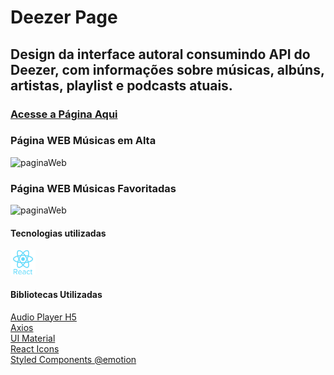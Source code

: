 # Deezer Page
  <h2>Design da interface autoral consumindo API do Deezer, com informações sobre músicas, albúns, artistas, playlist e podcasts atuais.</h2>
  <h3><a href="/" target="_blank" rel="noreferrer">Acesse a Página Aqui</a></h3>
  <h3>Página WEB Músicas em Alta</h3>
  <img alt="paginaWeb" width="800" height="400" src="https://user-images.githubusercontent.com/84095953/146111145-6f84f5a2-a12e-4663-b507-10dd8cd061b8.png">
  <h3>Página WEB Músicas Favoritadas</h3>
    <img alt="paginaWeb" width="800" height="400" src="https://user-images.githubusercontent.com/84095953/146111406-f9d6c645-1e1f-4f57-a87a-237b3053c705.png">

  <h4>Tecnologias utilizadas</h4>
  <p>
  <img alt="react" width="40" height="40" src="https://raw.githubusercontent.com/devicons/devicon/master/icons/react/react-original-wordmark.svg">
  
  <h4>Bibliotecas Utilizadas</h4>
  <a href="https://www.npmjs.com/package/react-h5-audio-player?activeTab=dependents" target="_blank" rel="external">Audio Player H5</a></br>
  <a href="https://axios-http.com/docs/intro" target="_blank" rel="external">Axios</a></br>
  <a href="https://mui.com/pt/" target="_blank" rel="external">UI Material</a></br>
  <a href="https://react-icons.github.io/react-icons/" target="_blank" rel="external">React Icons</a></br>
  <a href="https://emotion.sh/docs/introduction" target="_blank" rel="external">Styled Components @emotion</a></br>
